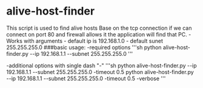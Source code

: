 # alive-host-finder
This script is used to find alive hosts Base on the tcp connection if we can connect on port 80 and firewall allows it the application will find that PC.
      - Works with arguments
      - default ip is 192.168.1.0
      - default sunet 255.255.255.0
###basic usage:
  -required options
  '''sh
  python alive-host-finder.py --ip 192.168.1.1 --subnet 255.255.255.0
  '''
  
  
  -additional options with single dash "-"
  '''sh
  python alive-host-finder.py --ip 192.168.1.1 --subnet 255.255.255.0 -timeout 0.5
  python alive-host-finder.py --ip 192.168.1.1 --subnet 255.255.255.0 -timeout 0.5 -verbose
  '''
